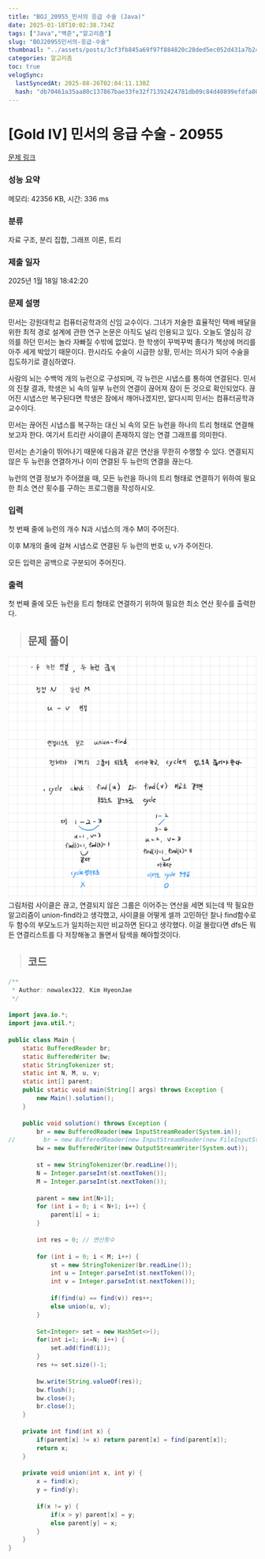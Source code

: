 ```yaml
---
title: "BOJ_20955_민서의 응급 수술 (Java)"
date: 2025-01-18T10:02:38.734Z
tags: ["Java","백준","알고리즘"]
slug: "BOJ20955민서의-응급-수술"
thumbnail: "../assets/posts/3cf3fb845a69f97f884820c28ded5ec052d431a7b24068130a2f434e1754102d.png"
categories: 알고리즘
toc: true
velogSync:
  lastSyncedAt: 2025-08-26T02:04:11.130Z
  hash: "db70461a35aa80c137867bae33fe32f71392424781db09c84d40899efdfa8029"
---
```


# [Gold IV] 민서의 응급 수술 - 20955 

[문제 링크](https://www.acmicpc.net/problem/20955) 

### 성능 요약

메모리: 42356 KB, 시간: 336 ms

### 분류

자료 구조, 분리 집합, 그래프 이론, 트리

### 제출 일자

2025년 1월 18일 18:42:20

### 문제 설명

<p>민서는 강원대학교 컴퓨터공학과의 신임 교수이다. 그녀가 저술한 효율적인 택배 배달을 위한 최적 경로 설계에 관한 연구 논문은 아직도 널리 인용되고 있다. 오늘도 열심히 강의를 하던 민서는 놀라 자빠질 수밖에 없었다. 한 학생이 꾸벅꾸벅 졸다가 책상에 머리를 아주 세게 박았기 때문이다. 한시라도 수술이 시급한 상황, 민서는 의사가 되어 수술을 집도하기로 결심하였다.</p>

<p>사람의 뇌는 수백억 개의 뉴런으로 구성되며, 각 뉴런은 시냅스를 통하여 연결된다. 민서의 진찰 결과, 학생은 뇌 속의 일부 뉴런의 연결이 끊어져 잠이 든 것으로 확인되었다. 끊어진 시냅스만 복구된다면 학생은 잠에서 깨어나겠지만, 알다시피 민서는 컴퓨터공학과 교수이다.</p>

<p>민서는 끊어진 시냅스를 복구하는 대신 뇌 속의 모든 뉴런을 하나의 트리 형태로 연결해보고자 한다. 여기서 트리란 사이클이 존재하지 않는 연결 그래프를 의미한다.</p>

<p>민서는 손기술이 뛰어나기 때문에 다음과 같은 연산을 무한히 수행할 수 있다. 연결되지 않은 두 뉴런을 연결하거나 이미 연결된 두 뉴런의 연결을 끊는다.</p>

<p>뉴런의 연결 정보가 주어졌을 때, 모든 뉴런을 하나의 트리 형태로 연결하기 위하여 필요한 최소 연산 횟수를 구하는 프로그램을 작성하시오.</p>

### 입력 

 <p>첫 번째 줄에 뉴런의 개수 N과 시냅스의 개수 M이 주어진다.</p>

<p>이후 M개의 줄에 걸쳐 시냅스로 연결된 두 뉴런의 번호 u, v가 주어진다.</p>

<p>모든 입력은 공백으로 구분되어 주어진다.</p>

### 출력 

 <p>첫 번째 줄에 모든 뉴런을 트리 형태로 연결하기 위하여 필요한 최소 연산 횟수를 출력한다.</p>



> ## 문제 풀이

![](/assets/posts/3cf3fb845a69f97f884820c28ded5ec052d431a7b24068130a2f434e1754102d.png)
그림처럼 사이클은 끊고, 연결되지 않은 그룹은 이어주는 연산을 세면 되는데 딱 필요한 알고리즘이 union-find라고 생각했고, 사이클을 어떻게 셀까 고민하던 찰나 find함수로 두 함수의 부모노드가 일치하는지만 비교하면 된다고 생각했다. 이걸 몰랐다면 dfs든 뭐든 연결리스트를 다 저장해놓고 돌면서 탐색을 해야할것이다. 

> ## 코드

```java
/**
 * Author: nowalex322, Kim HyeonJae
 */

import java.io.*;
import java.util.*;

public class Main {
    static BufferedReader br;
    static BufferedWriter bw;
    static StringTokenizer st;
    static int N, M, u, v;
    static int[] parent;
    public static void main(String[] args) throws Exception {
        new Main().solution();
    }

    public void solution() throws Exception {
        br = new BufferedReader(new InputStreamReader(System.in));
//        br = new BufferedReader(new InputStreamReader(new FileInputStream("src/main/java/BOJ_20955_민서의응급수술/input.txt")));
        bw = new BufferedWriter(new OutputStreamWriter(System.out));
        
        st = new StringTokenizer(br.readLine());
        N = Integer.parseInt(st.nextToken());
        M = Integer.parseInt(st.nextToken());

        parent = new int[N+1];
        for (int i = 0; i < N+1; i++) {
            parent[i] = i;
        }

        int res = 0; // 연산횟수

        for (int i = 0; i < M; i++) {
            st = new StringTokenizer(br.readLine());
            int u = Integer.parseInt(st.nextToken());
            int v = Integer.parseInt(st.nextToken());

            if(find(u) == find(v)) res++;
            else union(u, v);
        }

        Set<Integer> set = new HashSet<>();
        for(int i=1; i<=N; i++) {
            set.add(find(i));
        }
        res += set.size()-1;

        bw.write(String.valueOf(res));
        bw.flush();
        bw.close();
        br.close();
    }

    private int find(int x) {
        if(parent[x] != x) return parent[x] = find(parent[x]);
        return x;
    }

    private void union(int x, int y) {
        x = find(x);
        y = find(y);

        if(x != y) {
            if(x > y) parent[x] = y;
            else parent[y] = x;
        }
    }
}
```